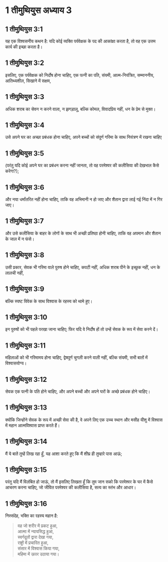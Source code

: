 # 1 तीमुथियुस अध्याय 3

## 1 तीमुथियुस 3:1

यह एक विश्वसनीय कथन है: यदि कोई व्यक्ति पर्यवेक्षक के पद की आकांक्षा करता है, तो वह एक उत्तम कार्य की इच्छा करता है।

## 1 तीमुथियुस 3:2

इसलिए, एक पर्यवेक्षक को निर्दोष होना चाहिए, एक पत्नी का पति, संयमी, आत्म-नियंत्रित, सम्माननीय, आतिथ्यशील, सिखाने में सक्षम,

## 1 तीमुथियुस 3:3

अधिक शराब का सेवन न करने वाला, न झगड़ालू, बल्कि कोमल, विवादप्रिय नहीं, धन के प्रेम से मुक्त।

## 1 तीमुथियुस 3:4

उसे अपने घर का अच्छा प्रबंधक होना चाहिए, अपने बच्चों को संपूर्ण गरिमा के साथ नियंत्रण में रखना चाहिए

## 1 तीमुथियुस 3:5

(परंतु यदि कोई अपने घर का प्रबंधन करना नहीं जानता, तो वह परमेश्वर की कलीसिया की देखभाल कैसे करेगा?);

## 1 तीमुथियुस 3:6

और नया धर्मांतरित नहीं होना चाहिए, ताकि वह अभिमानी न हो जाए और शैतान द्वारा लाई गई निंदा में न गिर जाए।

## 1 तीमुथियुस 3:7

और उसे कलीसिया के बाहर के लोगों के साथ भी अच्छी प्रतिष्ठा होनी चाहिए, ताकि वह अपमान और शैतान के जाल में न फंसे।

## 1 तीमुथियुस 3:8

उसी प्रकार, सेवक भी गरिमा वाले पुरुष होने चाहिए, कपटी नहीं, अधिक शराब पीने के इच्छुक नहीं, धन के लालची नहीं,

## 1 तीमुथियुस 3:9

बल्कि स्पष्ट विवेक के साथ विश्वास के रहस्य को थामे हुए।

## 1 तीमुथियुस 3:10

इन पुरुषों को भी पहले परखा जाना चाहिए; फिर यदि वे निर्दोष हों तो उन्हें सेवक के रूप में सेवा करने दें।

## 1 तीमुथियुस 3:11

महिलाओं को भी गरिमामय होना चाहिए, द्वेषपूर्ण चुगली करने वाली नहीं, बल्कि संयमी, सभी बातों में विश्वासयोग्य।

## 1 तीमुथियुस 3:12

सेवक एक पत्नी के पति होने चाहिए, और अपने बच्चों और अपने घरों के अच्छे प्रबंधक होने चाहिए।

## 1 तीमुथियुस 3:13

क्योंकि जिन्होंने सेवक के रूप में अच्छी सेवा की है, वे अपने लिए एक उच्च स्थान और मसीह यीशु में विश्वास में महान आत्मविश्वास प्राप्त करते हैं।

## 1 तीमुथियुस 3:14

मैं ये बातें तुम्हें लिख रहा हूँ, यह आशा करते हुए कि मैं शीघ्र ही तुम्हारे पास आऊं;

## 1 तीमुथियुस 3:15

परंतु यदि मैं विलंबित हो जाऊं, तो मैं इसलिए लिखता हूँ कि तुम जान सको कि परमेश्वर के घर में कैसे आचरण करना चाहिए, जो जीवित परमेश्वर की कलीसिया है, सत्य का स्तंभ और आधार।

## 1 तीमुथियुस 3:16

निस्संदेह, भक्ति का रहस्य महान है:

> वह जो शरीर में प्रकट हुआ,  
> आत्मा में न्यायसिद्ध हुआ,  
> स्वर्गदूतों द्वारा देखा गया,  
> राष्ट्रों में प्रचारित हुआ,  
> संसार में विश्वास किया गया,  
> महिमा में ऊपर उठाया गया।
